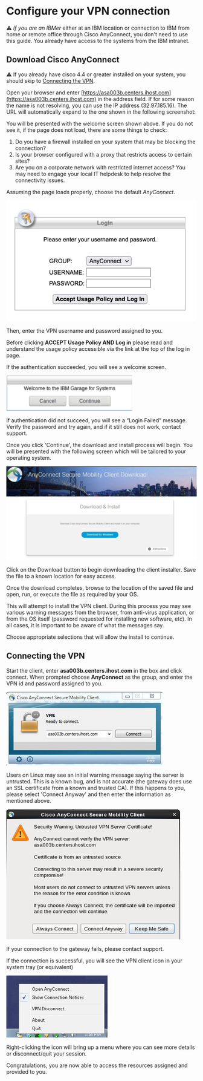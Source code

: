 # Configure your VPN connection

:warning: *If you are an IBMer* either at an IBM location or connection to IBM from home or remote office through Cisco AnyConnect, you don't need to use this guide. You already have access to the systems from the IBM intranet.


## Download Cisco AnyConnect

:warning: If you already have cisco 4.4 or greater installed on your system, you should skip to [Connecting the VPN](#connecting-the-vpn).


Open your browser and enter [https://asa003b.centers.ihost.com](https://asa003b.centers.ihost.com) in the address field. If for some reason the name is not resolving, you can use the IP address (32.97.185.16). The URL will automatically expand to the one shown in the following screenshot:

You will be presented with the welcome screen shown above. If you do not see it, if the page does not load, there are some things to check:
1. Do you have a firewall installed on your system that may be blocking the connection?
2. Is your browser configured with a proxy that restricts access to certain sites?
3. Are you on a corporate network with restricted internet access?
You may need to engage your local IT helpdesk to help resolve the connectivity issues.

Assuming the page loads properly, choose the default *AnyConnect*. 

![](images/vpn1.png)

Then, enter the VPN username and password assigned to you.

Before clicking **ACCEPT Usage Policy AND Log in** please read and understand the usage policy accessible via the link at the top of the log in page.

If the authentication succeeded, you will see a welcome screen.

![](images/Vpnuserguide3_3.png)

If authentication did not succeed, you will see a “Login Failed” message. Verify the password and try again, and if it still does not work, contact support.

Once you click 'Continue', the download and install process will begin. You will be presented with the following screen which will be tailored to your operating system.

![](images/Vpnuserguide4.png)

Click on the Download button to begin downloading the client installer. Save the file to a known location for easy access.

Once the download completes, browse to the location of the saved file and open, run, or execute the file as required by your OS.

This will attempt to install the VPN client. During this process you may see various warning messages from the browser, from anti-virus application, or from the OS itself (password requested for installing new software, etc). In all cases, it is important to be aware of what the messages say.

Choose appropriate selections that will allow the install to continue. 

## Connecting the VPN

Start the client, enter **asa003b.centers.ihost.com** in the box and click connect. When prompted choose **AnyConnect** as the group, and enter the VPN id and password assigned to you.

![](images/Vpnuserguide5.png)

Users on Linux may see an initial warning message saying the server is untrusted. This is a known bug, and is not accurate (the gateway does use an SSL certificate from a known and trusted CA). If this happens to you, please select 'Connect Anyway' and then enter the information as mentioned above.

![](images/Vpnuserguide6.png)

If your connection to the gateway fails, please contact support.

If the connection is successful, you will see the VPN client icon in your system tray (or equivalent)

![](images/Vpnuserguide7.png)

Right-clicking the icon will bring up a menu where you can see more details or disconnect/quit your session.

Congratulations, you are now able to access the resources assigned and provided to you. 
